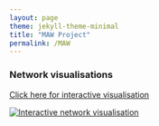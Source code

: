 ```yaml
---
layout: page
theme: jekyll-theme-minimal
title: "MAW Project"
permalink: /MAW
---
```


### Network visualisations

[Click here for interactive visualisation](https://soderstromkr.github.io/site/projects/MAW/network_1/index.html)

[![Interactive network visualisation](https://soderstromkr.github.io/site/projects/MAW/screenshot.png)](https://soderstromkr.github.io/site/projects/MAW/network_1/index.html)
